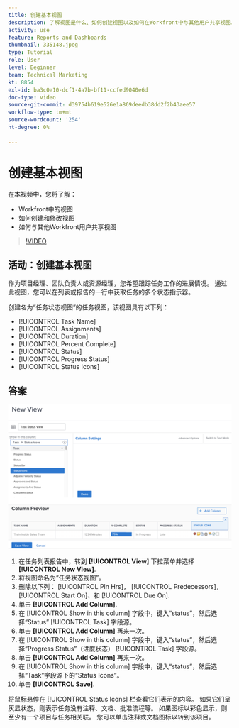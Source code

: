 ```yaml
---
title: 创建基本视图
description: 了解视图是什么、如何创建视图以及如何在Workfront中与其他用户共享视图。
activity: use
feature: Reports and Dashboards
thumbnail: 335148.jpeg
type: Tutorial
role: User
level: Beginner
team: Technical Marketing
kt: 8854
exl-id: ba3c0e10-dcf1-4a7b-bf11-ccfed9040e6d
doc-type: video
source-git-commit: d39754b619e526e1a869deedb38dd2f2b43aee57
workflow-type: tm+mt
source-wordcount: '254'
ht-degree: 0%

---
```


# 创建基本视图

在本视频中，您将了解：

* Workfront中的视图
* 如何创建和修改视图
* 如何与其他Workfront用户共享视图

>[!VIDEO](https://video.tv.adobe.com/v/335148/?quality=12)

## 活动：创建基本视图

作为项目经理、团队负责人或资源经理，您希望跟踪任务工作的进展情况。 通过此视图，您可以在列表或报告的一行中获取任务的多个状态指示器。

创建名为“任务状态视图”的任务视图，该视图具有以下列：

* [!UICONTROL Task Name]
* [!UICONTROL Assignments]
* [!UICONTROL Duration]
* [!UICONTROL Percent Complete]
* [!UICONTROL Status]
* [!UICONTROL Progress Status]
* [!UICONTROL Status Icons]

## 答案

![用于创建新视图的屏幕图像](assets/view-exercise.png)

1. 在任务列表报告中，转到 **[!UICONTROL View]** 下拉菜单并选择 **[!UICONTROL New View]**.
1. 将视图命名为“任务状态视图”。
1. 删除以下列： [!UICONTROL Pln Hrs]， [!UICONTROL Predecessors]， [!UICONTROL Start On]、和 [!UICONTROL Due On].
1. 单击 **[!UICONTROL Add Column]**.
1. 在 [!UICONTROL Show in this column] 字段中，键入“status”，然后选择“Status” [!UICONTROL Task] 字段源。
1. 单击 **[!UICONTROL Add Column]** 再来一次。
1. 在 [!UICONTROL Show in this column] 字段中，键入“status”，然后选择“Progress Status”（进度状态） [!UICONTROL Task] 字段源。
1. 单击 **[!UICONTROL Add Column]** 再来一次。
1. 在 [!UICONTROL Show in this column] 字段中，键入“status”，然后选择“Task”字段源下的“Status Icons”。
1. 单击 **[!UICONTROL Save]**.

将鼠标悬停在 [!UICONTROL Status Icons] 栏查看它们表示的内容。 如果它们呈灰显状态，则表示任务没有注释、文档、批准流程等。 如果图标以彩色显示，则至少有一个项目与任务相关联。 您可以单击注释或文档图标以转到该项目。
